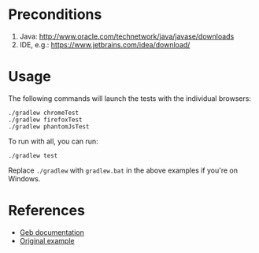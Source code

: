 


# Preconditions
1. Java: http://www.oracle.com/technetwork/java/javase/downloads
2. IDE, e.g.: https://www.jetbrains.com/idea/download/

# Usage

The following commands will launch the tests with the individual browsers:
    
    ./gradlew chromeTest
    ./gradlew firefoxTest
    ./gradlew phantomJsTest

To run with all, you can run:

    ./gradlew test

Replace `./gradlew` with `gradlew.bat` in the above examples if you're on Windows.

# References
- [Geb documentation](http://www.gebish.org/manual/current/)
- [Original example](https://github.com/geb/geb-example-gradle)
